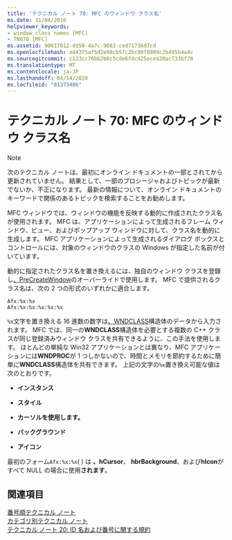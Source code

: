 ```yaml
---
title: 'テクニカル ノート 70: MFC のウィンドウ クラス名'
ms.date: 11/04/2016
helpviewer_keywords:
- window class names [MFC]
- TN070 [MFC]
ms.assetid: 90617912-dd58-4a7c-9082-ced71736d7cd
ms.openlocfilehash: ad43f5af5d2e90cb5fc2bc90f0909c2b495b4a4c
ms.sourcegitcommit: c123cc76bb2b6c5cde6f4c425ece420ac733bf70
ms.translationtype: MT
ms.contentlocale: ja-JP
ms.lasthandoff: 04/14/2020
ms.locfileid: "81373486"
---
```

# <a name="tn070-mfc-window-class-names"></a>テクニカル ノート 70: MFC のウィンドウ クラス名

> [!NOTE]
> 次のテクニカル ノートは、最初にオンライン ドキュメントの一部とされてから更新されていません。 結果として、一部のプロシージャおよびトピックが最新でないか、不正になります。 最新の情報について、オンライン ドキュメントのキーワードで関係のあるトピックを検索することをお勧めします。

MFC ウィンドウでは、ウィンドウの機能を反映する動的に作成されたクラス名が使用されます。 MFC は、アプリケーションによって生成されるフレーム ウィンドウ、ビュー、およびポップアップ ウィンドウに対して、クラス名を動的に生成します。 MFC アプリケーションによって生成されるダイアログ ボックスとコントロールには、対象のウィンドウのクラスの Windows が指定した名前が付いています。

動的に指定されたクラス名を置き換えるには、独自のウィンドウ クラスを登録し[、PreCreateWindow](../mfc/reference/cwnd-class.md#precreatewindow)のオーバーライドで使用します。 MFC で提供されるクラス名は、次の 2 つの形式のいずれかに適合します。

```
Afx:%x:%x
Afx:%x:%x:%x:%x:%x
```

`%x`文字を置き換える 16 進数の数字は[、WNDCLASS](/windows/win32/api/winuser/ns-winuser-wndclassw)構造体のデータから入力されます。 MFC では、同一の**WNDCLASS**構造体を必要とする複数の C++ クラスが同じ登録済みウィンドウ クラスを共有できるように、この手法を使用します。 ほとんどの単純な Win32 アプリケーションとは異なり、MFC アプリケーションには**WNDPROC**が 1 つしかないので、時間とメモリを節約するために簡単に**WNDCLASS**構造体を共有できます。 上記の文字の`%x`置き換え可能な値は次のとおりです。

- **インスタンス**

- **スタイル**

- **カーソルを使用します。**

- **バックグラウンド**

- **アイコン**

最初のフォーム`Afx:%x:%x`( ) は **、hCursor**、 **hbrBackground**、および**hIcon**がすべて NULL の場合に使用**されます**。

## <a name="see-also"></a>関連項目

[番号順テクニカル ノート](../mfc/technical-notes-by-number.md)<br/>
[カテゴリ別テクニカル ノート](../mfc/technical-notes-by-category.md)<br/>
[テクニカル ノート 20: ID 名および番号に関する規約](../mfc/tn020-id-naming-and-numbering-conventions.md)
